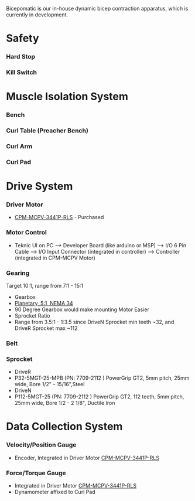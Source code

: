 Bicepomatic is our in-house dynamic bicep contraction apparatus, which is currently in development.

# Safety
### Hard Stop
### Kill Switch

# Muscle Isolation System
### Bench
### Curl Table (Preacher Bench)
### Curl Arm
### Curl Pad

# Drive System
### Driver Motor
* [CPM-MCPV-3441P-RLS](https://www.teknic.com/model-info/CPM-MCPV-3441P-RLS/) - Purchased

### Motor Control
* Teknic UI on PC --> Developer Board (like arduino or MSP) --> I/O 6 Pin Cable --> I/O Input Connector (integrated in controller) --> Controller (integrated in CPM-MCPV Motor)

### Gearing 
Target 10:1, range from 7:1 - 15:1
* Gearbox
 * [Planetary, 5:1, NEMA 34](http://www.automationtechnologiesinc.com/products-page/cnc-gear-box/51-planetary-gearbox-for-automation-systems-4-thousand-rpm)
 * 90 Degree Gearbox would make mounting Motor Easier
* Sprocket Ratio
 * Range from 3.5:1 - 1:3.5 since DriveN Sprocket min teeth ~32, and DriveR Sprocket max ~112

### Belt

### Sprocket
* DriveR
 * P32-5MGT-25-MPB (PN: 7709-2112 ) PowerGrip GT2, 5mm pitch, 25mm wide, Bore 1/2" - 15/16",Steel
* DriveN
 * P112-5MGT-25 (PN: 7709-2112 ) PowerGrip GT2, 112 teeth, 5mm pitch, 25mm wide, Bore 1/2 - 2 1/8", Ductile Iron

# Data Collection System
### Velocity/Position Gauge
* Encoder, Integrated in Driver Motor [CPM-MCPV-3441P-RLS](https://www.teknic.com/model-info/CPM-MCPV-3441P-RLS/)

### Force/Torque Gauge
* Integrated in Driver Motor [CPM-MCPV-3441P-RLS](https://www.teknic.com/model-info/CPM-MCPV-3441P-RLS/)
* Dynamometer affixed to Curl Pad